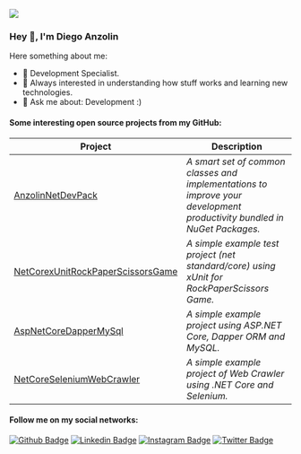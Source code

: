 [![](https://vistr.dev/badge?repo=anzolin.anzolin)](https://github.com/anzolin/anzolin)

### Hey 👋, I'm Diego Anzolin

Here something about me:

<!-- - 🔭 I’m currently working at [Accenture](https://www.accenture.com/) as Tech Lead and Developer. -->
- 🔭 Development Specialist.
- 👯 Always interested in understanding how stuff works and learning new technologies.
- 💬 Ask me about: Development :)

#### Some interesting open source projects from my GitHub:


| Project                                                                                           | Description                                                                                                             |
|---------------------------------------------------------------------------------------------------|-------------------------------------------------------------------------------------------------------------------------|
| [AnzolinNetDevPack](https://github.com/anzolin/AnzolinNetDevPack)                                 | _A smart set of common classes and implementations to improve your development productivity bundled in NuGet Packages._ |
| [NetCorexUnitRockPaperScissorsGame](https://github.com/anzolin/NetCorexUnitRockPaperScissorsGame) | _A simple example test project (net standard/core) using xUnit for RockPaperScissors Game._                             |
| [AspNetCoreDapperMySql](https://github.com/anzolin/AspNetCoreDapperMySql)                         | _A simple example project using ASP.NET Core, Dapper ORM and MySQL._                                                    |
| [NetCoreSeleniumWebCrawler](https://github.com/anzolin/NetCoreSeleniumWebCrawler)                 | _A simple example project of Web Crawler using .NET Core and Selenium._                                                 |
<!--
- [Anzolin.Net.NuGet](https://github.com/anzolin/Anzolin.Net.NuGet) - _A smart set of common classes and implementations to improve your development productivity bundled in NuGet Packages._
- [NetCorexUnitRockPaperScissorsGame](https://github.com/anzolin/NetCorexUnitRockPaperScissorsGame) - _A simple example test project (net standard/core) using xUnit for RockPaperScissors Game._
- [AspNetCoreDapperMySql](https://github.com/anzolin/AspNetCoreDapperMySql) - _A simple example project using ASP.NET Core, Dapper ORM and MySQL._
- [NetCoreSeleniumWebCrawler](https://github.com/anzolin/NetCoreSeleniumWebCrawler) - _A simple example project of Web Crawler using .NET Core and Selenium._
-->

#### Follow me on my social networks:
[![Github Badge](https://img.shields.io/badge/-Github-000?style=flat-square&logo=Github&logoColor=white&link=https://github.com/anzolin)](https://github.com/anzolin)
[![Linkedin Badge](https://img.shields.io/badge/-LinkedIn-blue?style=flat-square&logo=Linkedin&logoColor=white&link=https://www.linkedin.com/in/diego-anzolin/)](https://www.linkedin.com/in/diego-anzolin/)
[![Instagram Badge](https://img.shields.io/badge/-Instagram-C13584?style=flat-square&labelColor=C13584&logo=instagram&logoColor=white&link=https://www.instagram.com/anzolin/)](https://www.instagram.com/anzolin/)
[![Twitter Badge](https://img.shields.io/badge/-Twitter-blue?style=flat-square&labelColor=blue&logo=twitter&logoColor=white&link=https://twitter.com/anzolin)](https://twitter.com/anzolin)


<!--
[![AVS1508's GitHub Stats](https://github-readme-stats.vercel.app/api?username=anzolin&count_private=true&include_all_commits=true&show_icons=true)](https://github.com/anzolin)

[![Top Langs](https://github-readme-stats.vercel.app/api/top-langs/?username=anzolin&langs_count=10&count_private=true&include_all_commits=true&show_icons=true)](https://github.com/anuraghazra/github-readme-stats)

**anzolin/anzolin** is a ✨ _special_ ✨ repository because its `README.md` (this file) appears on your GitHub profile.

Here are some ideas to get you started:

- 🔭 I’m currently working on ...
- 🌱 I’m currently learning ...
- 👯 I’m looking to collaborate on ...
- 🤔 I’m looking for help with ...
- 💬 Ask me about ...
- 📫 How to reach me: ...
- 😄 Pronouns: ...
- ⚡ Fun fact: ...
-->
